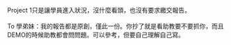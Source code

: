 Project 1只是讓學員進入狀況，沒什麼看頭，也沒有要求繳交報告。<br>
<br>
To 學弟妹：我的報告都是原創，僅此一份。你抄了就是看助教要不要抓你，而且DEMO的時候助教都會問問題。可以參考，但要自己理解自己寫。
